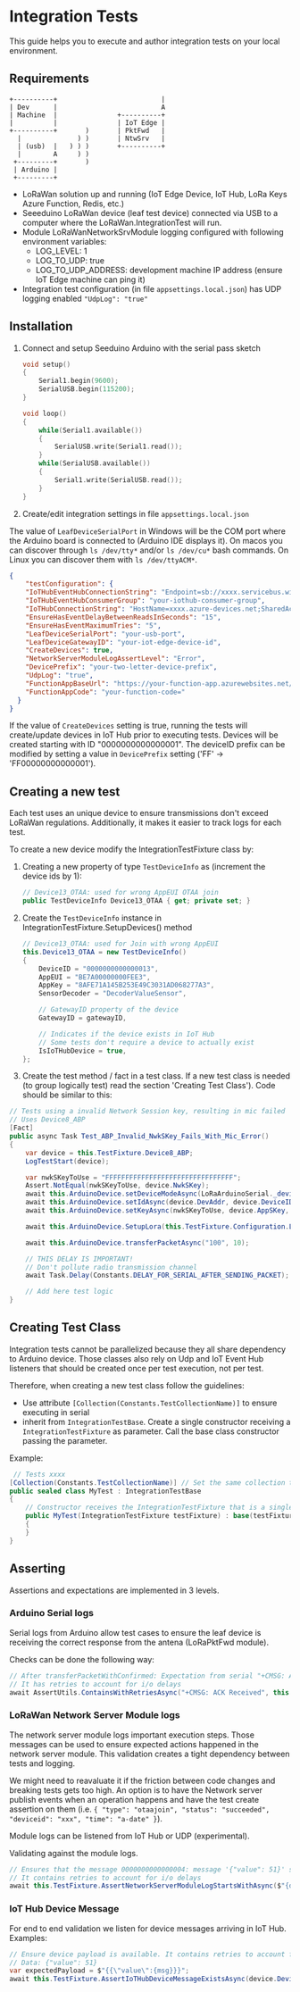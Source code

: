 # Integration Tests

This guide helps you to execute and author integration tests on your local environment.

## Requirements

```ascii
+----------+                          |
| Dev      |                          A
| Machine  |               +----------+
|          |               | IoT Edge |
+----------+       )       | PktFwd   |
  |              ) )       | NtwSrv   |
  | (usb)  |   ) ) )       +----------+
  |        A     ) )
 +---------+       )
 | Arduino |
 +---------+
```

* LoRaWan solution up and running (IoT Edge Device, IoT Hub, LoRa Keys Azure Function, Redis, etc.)
* Seeeduino LoRaWan device (leaf test device) connected via USB to a computer where the LoRaWan.IntegrationTest will run.
* Module LoRaWanNetworkSrvModule logging configured with following environment variables:
  * LOG_LEVEL: 1
  * LOG_TO_UDP: true
  * LOG_TO_UDP_ADDRESS: development machine IP address (ensure IoT Edge machine can ping it)
* Integration test configuration (in file `appsettings.local.json`) has UDP logging enabled `"UdpLog": "true"`

## Installation

1. Connect and setup Seeduino Arduino with the serial pass sketch

    ```c
    void setup()
    {
        Serial1.begin(9600);
        SerialUSB.begin(115200);
    }

    void loop()
    {
        while(Serial1.available())
        {
            SerialUSB.write(Serial1.read());
        }
        while(SerialUSB.available())
        {
            Serial1.write(SerialUSB.read());
        }
    }
    ```

2. Create/edit integration settings in file `appsettings.local.json`

The value of `LeafDeviceSerialPort` in Windows will be the COM port where the Arduino board is connected to (Arduino IDE displays it). On macos you can discover through `ls /dev/tty*` and/or `ls /dev/cu*` bash commands. On Linux you can discover them with `ls /dev/ttyACM*`.

```json
{
    "testConfiguration": {
    "IoTHubEventHubConnectionString": "Endpoint=sb://xxxx.servicebus.windows.net/;SharedAccessKeyName=iothubowner;SharedAccessKey=xxx;EntityPath=xxxxx",
    "IoTHubEventHubConsumerGroup": "your-iothub-consumer-group",
    "IoTHubConnectionString": "HostName=xxxx.azure-devices.net;SharedAccessKeyName=iothubowner;SharedAccessKey=xxx",
    "EnsureHasEventDelayBetweenReadsInSeconds": "15",
    "EnsureHasEventMaximumTries": "5",
    "LeafDeviceSerialPort": "your-usb-port",
    "LeafDeviceGatewayID": "your-iot-edge-device-id",
    "CreateDevices": true,
    "NetworkServerModuleLogAssertLevel": "Error",
    "DevicePrefix": "your-two-letter-device-prefix",
    "UdpLog": "true",
    "FunctionAppBaseUrl": "https://your-function-app.azurewebsites.net/api/",
    "FunctionAppCode": "your-function-code="
  }
}
```

If the value of `CreateDevices` setting is true, running the tests will create/update devices in IoT Hub prior to executing tests. Devices will be created starting with ID "0000000000000001". The deviceID prefix can be modified by setting a value in `DevicePrefix` setting ('FF' &rarr; 'FF00000000000001').

## Creating a new test

Each test uses an unique device to ensure transmissions don't exceed LoRaWan regulations. Additionally, it makes it easier to track logs for each test.

To create a new device modify the IntegrationTestFixture class by:

1. Creating a new property of type `TestDeviceInfo` as (increment the device ids by 1):

    ```c#
    // Device13_OTAA: used for wrong AppEUI OTAA join
    public TestDeviceInfo Device13_OTAA { get; private set; }
    ```

2. Create the `TestDeviceInfo` instance in IntegrationTestFixture.SetupDevices() method

    ```c#
    // Device13_OTAA: used for Join with wrong AppEUI
    this.Device13_OTAA = new TestDeviceInfo()
    {
        DeviceID = "0000000000000013",
        AppEUI = "BE7A00000000FEE3",
        AppKey = "8AFE71A145B253E49C3031AD068277A3",
        SensorDecoder = "DecoderValueSensor",

        // GatewayID property of the device
        GatewayID = gatewayID,

        // Indicates if the device exists in IoT Hub
        // Some tests don't require a device to actually exist
        IsIoTHubDevice = true,
    };
    ```

3. Create the test method / fact in a test class. If a new test class is needed (to group logically test) read the section 'Creating Test Class'). Code should be similar to this:

```c#
// Tests using a invalid Network Session key, resulting in mic failed
// Uses Device8_ABP
[Fact]
public async Task Test_ABP_Invalid_NwkSKey_Fails_With_Mic_Error()
{
    var device = this.TestFixture.Device8_ABP;
    LogTestStart(device);

    var nwkSKeyToUse = "FFFFFFFFFFFFFFFFFFFFFFFFFFFFFFFF";
    Assert.NotEqual(nwkSKeyToUse, device.NwkSKey);
    await this.ArduinoDevice.setDeviceModeAsync(LoRaArduinoSerial._device_mode_t.LWABP);
    await this.ArduinoDevice.setIdAsync(device.DevAddr, device.DeviceID, null);
    await this.ArduinoDevice.setKeyAsync(nwkSKeyToUse, device.AppSKey, null);

    await this.ArduinoDevice.SetupLora(this.TestFixture.Configuration.LoraRegion);

    await this.ArduinoDevice.transferPacketAsync("100", 10);

    // THIS DELAY IS IMPORTANT!
    // Don't pollute radio transmission channel
    await Task.Delay(Constants.DELAY_FOR_SERIAL_AFTER_SENDING_PACKET);

    // Add here test logic
}
```

## Creating Test Class

Integration tests cannot be parallelized because they all share dependency to Arduino device. Those classes also rely on Udp and IoT Event Hub listeners that should be created once per test execution, not per test.

Therefore, when creating a new test class follow the guidelines:

* Use attribute `[Collection(Constants.TestCollectionName)]` to ensure executing in serial
* inherit from `IntegrationTestBase`. Create a single constructor receiving a  `IntegrationTestFixture` as parameter. Call the base class constructor passing the parameter.

Example:

```c#
 // Tests xxxx
[Collection(Constants.TestCollectionName)] // Set the same collection to ensure execution in serial
public sealed class MyTest : IntegrationTestBase
{
    // Constructor receives the IntegrationTestFixture that is a singleton
    public MyTest(IntegrationTestFixture testFixture) : base(testFixture)
    {
    }
}
```

## Asserting

Assertions and expectations are implemented in 3 levels.

### Arduino Serial logs

Serial logs from Arduino allow test cases to ensure the leaf device is receiving the correct response from the antena (LoRaPktFwd module).

Checks can be done the following way:

```c#
// After transferPacketWithConfirmed: Expectation from serial "+CMSG: ACK Received"
// It has retries to account for i/o delays
await AssertUtils.ContainsWithRetriesAsync("+CMSG: ACK Received", this.ArduinoDevice.SerialLogs);
```

### LoRaWan Network Server Module logs

The network server module logs important execution steps. Those messages can be used to ensure expected actions happened in the network server module. This validation creates a tight dependency between tests and logging.

We might need to reavaluate it if the friction between code changes and breaking tests gets too high. An option is to have the Network server publish events when an operation happens and have the test create assertion on them (i.e. `{ "type": "otaajoin", "status": "succeeded", "deviceid": "xxx", "time": "a-date" }`).

Module logs can be listened from IoT Hub or UDP (experimental).

Validating against the module logs.

```c#
// Ensures that the message 0000000000000004: message '{"value": 51}' sent to hub is logged
// It contains retries to account for i/o delays
await this.TestFixture.AssertNetworkServerModuleLogStartsWithAsync($"{device.DeviceID}: message '{{\"value\":{msg}}}' sent to hub");

```

### IoT Hub Device Message

For end to end validation we listen for device messages arriving in IoT Hub. Examples:

```c#
// Ensure device payload is available. It contains retries to account for i/o delays
// Data: {"value": 51}
var expectedPayload = $"{{\"value\":{msg}}}";
await this.TestFixture.AssertIoTHubDeviceMessageExistsAsync(device.DeviceID, expectedPayload);
```
